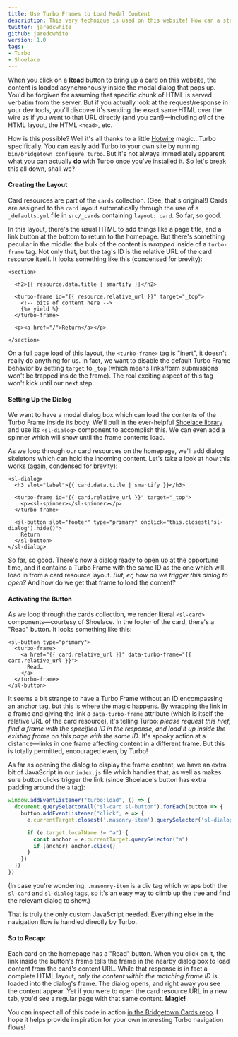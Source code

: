 ```yaml
---
title: Use Turbo Frames to Load Modal Content
description: This very technique is used on this website! How can a static site serve the same content for inside a modal as well as a standalone page simultaneously?! Find out how in this card.
twitter: jaredcwhite
github: jaredcwhite
version: 1.0
tags:
- Turbo
- Shoelace
---
```


When you click on a **Read** button to bring up a card on this website, the content is loaded asynchronously inside the modal dialog that pops up. You'd be forgiven for assuming that specific chunk of HTML is served verbatim from the server. But if you actually look at the request/response in your dev tools, you'll discover it's sending the exact same HTML over the wire as if you went to that URL directly (and you can!)—including _all_ of the HTML layout, the HTML `<head>`, etc.

How is this possible? Well it's all thanks to a little [Hotwire](https://hotwired.dev) magic…Turbo specifically. You can easily add Turbo to your own site by running `bin/bridgetown configure turbo`. But it's not always immediately apparent what you can actually **do** with Turbo once you've installed it. So let's break this all down, shall we?

#### Creating the Layout

Card resources are part of the `cards` collection. (Gee, that's original!) Cards are assigned to the `card` layout automatically through the use of a `_defaults.yml` file in `src/_cards` containing `layout: card`. So far, so good.

In this layout, there's the usual HTML to add things like a page title, and a link button at the bottom to return to the homepage. But there's something peculiar in the middle: the bulk of the content is _wrapped_ inside of a `turbo-frame` tag. Not only that, but the tag's ID is the relative URL of the card resource itself. It looks something like this (condensed for brevity):

```serbea
<section>

  <h2>{{ resource.data.title | smartify }}</h2>

  <turbo-frame id="{{ resource.relative_url }}" target="_top">
    <!-- bits of content here -->
    {%= yield %}
  </turbo-frame>

  <p><a href="/">Return</a></p>

</section>
```

On a full page load of this layout, the `<turbo-frame>` tag is "inert", it doesn't really do anything for us. In fact, we want to disable the default Turbo Frame behavior by setting `target` to `_top` (which means links/form submissions won't be trapped inside the frame). The real exciting aspect of this tag won't kick until our next step.

#### Setting Up the Dialog

We want to have a modal dialog box which can load the contents of the Turbo Frame inside its body. We'll pull in the ever-helpful [Shoelace library](https://shoelace.style) and use its `<sl-dialog>` component to accomplish this. We can even add a spinner which will show until the frame contents load.

As we loop through our card resources on the homepage, we'll add dialog skeletons which can hold the incoming content. Let's take a look at how this works (again, condensed for brevity):

```serbea
<sl-dialog>
  <h3 slot="label">{{ card.data.title | smartify }}</h3>

  <turbo-frame id="{{ card.relative_url }}" target="_top">
    <p><sl-spinner></sl-spinner></p>
  </turbo-frame>

  <sl-button slot="footer" type="primary" onclick="this.closest('sl-dialog').hide()">
    Return
  </sl-button>
</sl-dialog>
```

So far, so good. There's now a dialog ready to open up at the opportune time, and it contains a Turbo Frame with the same ID as the one which will load in from a card resource layout. _But, er, how do we trigger this dialog to open?_ And how do we get that frame to load the content?

#### Activating the Button

As we loop through the cards collection, we render literal `<sl-card>` components—courtesy of Shoelace. In the footer of the card, there's a "Read" button. It looks something like this:

```serbea
<sl-button type="primary">
  <turbo-frame>
    <a href="{{ card.relative_url }}" data-turbo-frame="{{ card.relative_url }}">
      Read…
    </a>
  </turbo-frame>
</sl-button>
```

It seems a bit strange to have a Turbo Frame without an ID encompassing an anchor tag, but this is where the magic happens. By wrapping the link in a frame and giving the link a `data-turbo-frame` attribute (which is itself the relative URL of the card resource), it's telling Turbo: _please request this href, find a frame with the specified ID in the response, and load it up inside the existing frame on this page with the same ID_. It's spooky action at a distance—links in one frame affecting content in a different frame. But this is totally permitted, encouraged even, by Turbo!

As far as opening the dialog to display the frame content, we have an extra bit of JavaScript in our `index.js` file which handles that, as well as makes sure button clicks trigger the link (since Shoelace's button has extra padding around the `a` tag):

```js
window.addEventListener("turbo:load", () => {
  document.querySelectorAll("sl-card sl-button").forEach(button => {
    button.addEventListener("click", e => {
      e.currentTarget.closest('.masonry-item').querySelector('sl-dialog').show()

      if (e.target.localName != "a") {
        const anchor = e.currentTarget.querySelector("a")
        if (anchor) anchor.click()
      }
    })
  })
})
```

(In case you're wondering, `.masonry-item` is a div tag which wraps both the `sl-card` and `sl-dialog` tags, so it's an easy way to climb up the tree and find the relevant dialog to show.)

That is truly the only custom JavaScript needed. Everything else in the navigation flow is handled directly by Turbo.

#### So to Recap:

Each card on the homepage has a "Read" button. When you click on it, the link inside the button's frame tells the frame in the nearby dialog box to load content from the card's content URL. While that response is in fact a complete HTML layout, _only the content within the matching frame ID_ is loaded into the dialog's frame. The dialog opens, and right away you see the content appear. Yet if you were to open the card resource URL in a new tab, you'd see a regular page with that same content. **Magic!**

You can inspect all of this code in action [in the Bridgetown Cards repo](https://github.com/bridgetownrb/bridgetown-cards). I hope it helps provide inspiration for your own interesting Turbo navigation flows!
